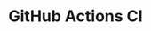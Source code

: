 # GitHub Actions CI






























































































































































































































































































































































































































































































































































































































































































































































































































































































































































































































































































































































































































































































































































































































































































































































































































































































































































































































































































































































































































































































































































































































































